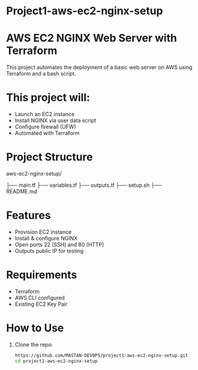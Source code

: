 # Project1-aws-ec2-nginx-setup

# AWS EC2 NGINX Web Server with Terraform

   This project automates the deployment of a basic web server on AWS using Terraform and a bash script.

# This project will:

  * Launch an EC2 instance
  * Install NGINX via user data script
  * Configure firewall (UFW)
  * Automated with Terraform

# Project Structure
aws-ec2-nginx-setup/

├── main.tf
├── variables.tf
├── outputs.tf
├── setup.sh
├── README.md


# Features

- Provision EC2 instance
- Install & configure NGINX
- Open ports 22 (SSH) and 80 (HTTP)
- Outputs public IP for testing

# Requirements

- Terraform
- AWS CLI configured
- Existing EC2 Key Pair

# How to Use

1. Clone the repo:
   ```bash
   https://github.com/MASTAN-DEVOPS/project1-aws-ec2-nginx-setup.git
   cd project1-aws-ec2-nginx-setup




